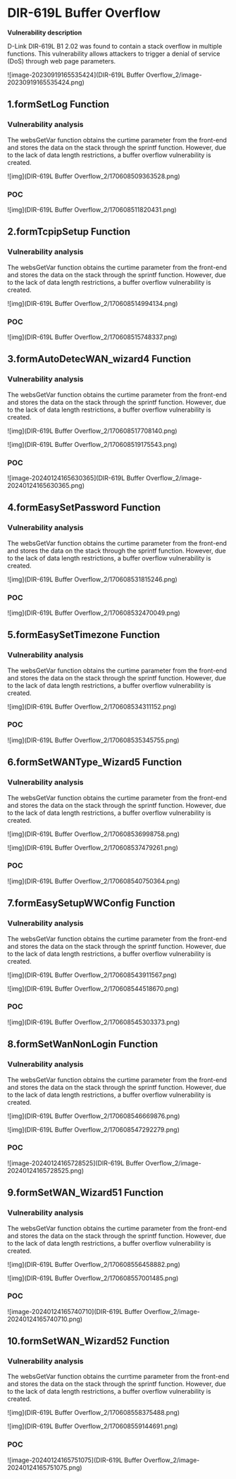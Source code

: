 # DIR-619L Buffer Overflow

**Vulnerability description**

D-Link DIR-619L B1 2.02 was found to contain a stack overflow in multiple functions. This vulnerability allows attackers to trigger a denial of service (DoS) through web page parameters.

![image-20230919165535424](DIR-619L Buffer Overflow_2/image-20230919165535424.png)

## 1.formSetLog Function

### Vulnerability analysis

The websGetVar function obtains the curtime parameter from the front-end and stores the data on the stack through the sprintf function. However, due to the lack of data length restrictions, a buffer overflow vulnerability is created.

![img](DIR-619L Buffer Overflow_2/170608509363528.png)

### POC

![img](DIR-619L Buffer Overflow_2/170608511820431.png)

## 2.formTcpipSetup Function

### Vulnerability analysis

The websGetVar function obtains the curtime parameter from the front-end and stores the data on the stack through the sprintf function. However, due to the lack of data length restrictions, a buffer overflow vulnerability is created.

![img](DIR-619L Buffer Overflow_2/170608514994134.png)

### POC

![img](DIR-619L Buffer Overflow_2/170608515748337.png)

## 3.formAutoDetecWAN_wizard4 Function

### Vulnerability analysis

The websGetVar function obtains the curtime parameter from the front-end and stores the data on the stack through the sprintf function. However, due to the lack of data length restrictions, a buffer overflow vulnerability is created.

![img](DIR-619L Buffer Overflow_2/170608517708140.png)

![img](DIR-619L Buffer Overflow_2/170608519175543.png)

### POC

![image-20240124165630365](DIR-619L Buffer Overflow_2/image-20240124165630365.png)

## 4.formEasySetPassword Function

### Vulnerability analysis

The websGetVar function obtains the curtime parameter from the front-end and stores the data on the stack through the sprintf function. However, due to the lack of data length restrictions, a buffer overflow vulnerability is created.

![img](DIR-619L Buffer Overflow_2/170608531815246.png)

### POC

![img](DIR-619L Buffer Overflow_2/170608532470049.png)

## 5.formEasySetTimezone Function

### Vulnerability analysis

The websGetVar function obtains the curtime parameter from the front-end and stores the data on the stack through the sprintf function. However, due to the lack of data length restrictions, a buffer overflow vulnerability is created.

![img](DIR-619L Buffer Overflow_2/170608534311152.png)

### POC

![img](DIR-619L Buffer Overflow_2/170608535345755.png)

## 6.formSetWANType_Wizard5 Function

### Vulnerability analysis

The websGetVar function obtains the curtime parameter from the front-end and stores the data on the stack through the sprintf function. However, due to the lack of data length restrictions, a buffer overflow vulnerability is created.

![img](DIR-619L Buffer Overflow_2/170608536998758.png)

![img](DIR-619L Buffer Overflow_2/170608537479261.png)

### POC

![img](DIR-619L Buffer Overflow_2/170608540750364.png)

## 7.formEasySetupWWConfig Function

### Vulnerability analysis

The websGetVar function obtains the curtime parameter from the front-end and stores the data on the stack through the sprintf function. However, due to the lack of data length restrictions, a buffer overflow vulnerability is created.

![img](DIR-619L Buffer Overflow_2/170608543911567.png)

![img](DIR-619L Buffer Overflow_2/170608544518670.png)

### POC

![img](DIR-619L Buffer Overflow_2/170608545303373.png)

## 8.formSetWanNonLogin Function

### Vulnerability analysis

The websGetVar function obtains the curtime parameter from the front-end and stores the data on the stack through the sprintf function. However, due to the lack of data length restrictions, a buffer overflow vulnerability is created.

![img](DIR-619L Buffer Overflow_2/170608546669876.png)

![img](DIR-619L Buffer Overflow_2/170608547292279.png)

### POC

![image-20240124165728525](DIR-619L Buffer Overflow_2/image-20240124165728525.png)

## 9.formSetWAN_Wizard51  Function

### Vulnerability analysis

The websGetVar function obtains the curtime parameter from the front-end and stores the data on the stack through the sprintf function. However, due to the lack of data length restrictions, a buffer overflow vulnerability is created.

![img](DIR-619L Buffer Overflow_2/170608556458882.png)

![img](DIR-619L Buffer Overflow_2/170608557001485.png)

### POC

![image-20240124165740710](DIR-619L Buffer Overflow_2/image-20240124165740710.png)

## 10.formSetWAN_Wizard52 Function

### Vulnerability analysis

The websGetVar function obtains the currtime parameter from the front-end and stores the data on the stack through the sprintf function. However, due to the lack of data length restrictions, a buffer overflow vulnerability is created.

![img](DIR-619L Buffer Overflow_2/170608558375488.png)

![img](DIR-619L Buffer Overflow_2/170608559144691.png)

### POC

![image-20240124165751075](DIR-619L Buffer Overflow_2/image-20240124165751075.png)



